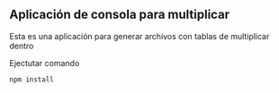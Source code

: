 ## Aplicación de consola para multiplicar

Esta es una aplicación para generar archivos con tablas de multiplicar dentro 

Ejectutar comando 

```
npm install
```